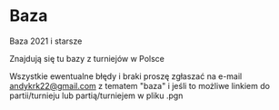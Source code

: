 # Baza
Baza 2021 i starsze

Znajdują się tu bazy z turniejów w Polsce

Wszystkie ewentualne błędy i braki proszę zgłaszać na e-mail andykrk22@gmail.com z tematem "baza" i jeśli to możliwe linkiem do partii/turnieju lub partią/turniejem w pliku .pgn
